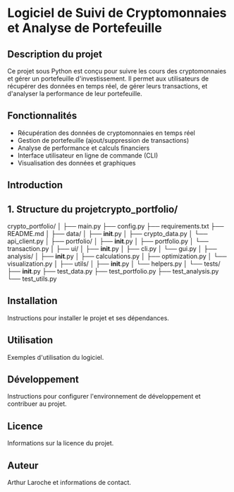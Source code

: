 # Logiciel de Suivi de Cryptomonnaies et Analyse de Portefeuille

## Description du projet
Ce projet sous Python est conçu pour suivre les cours des cryptomonnaies et gérer un portefeuille d'investissement. Il permet aux utilisateurs de récupérer des données en temps réel, de gérer leurs transactions, et d'analyser la performance de leur portefeuille.

## Fonctionnalités
- Récupération des données de cryptomonnaies en temps réel
- Gestion de portefeuille (ajout/suppression de transactions)
- Analyse de performance et calculs financiers
- Interface utilisateur en ligne de commande (CLI)
- Visualisation des données et graphiques

## Introduction
 

## 1. Structure du projetcrypto_portfolio/
crypto_portfolio/
│
├── main.py
├── config.py
├── requirements.txt
├── README.md
│
├── data/
│   ├── __init__.py
│   ├── crypto_data.py
│   └── api_client.py
│
├── portfolio/
│   ├── __init__.py
│   ├── portfolio.py
│   └── transaction.py
│
├── ui/
│   ├── __init__.py
│   ├── cli.py
│   └── gui.py
│
├── analysis/
│   ├── __init__.py
│   ├── calculations.py
│   ├── optimization.py
│   └── visualization.py
│
├── utils/
│   ├── __init__.py
│   └── helpers.py
│
└── tests/
    ├── __init__.py
    ├── test_data.py
    ├── test_portfolio.py
    ├── test_analysis.py
    └── test_utils.py

## Installation
Instructions pour installer le projet et ses dépendances.

## Utilisation
Exemples d'utilisation du logiciel.

## Développement
Instructions pour configurer l'environnement de développement et contribuer au projet.

## Licence
Informations sur la licence du projet.

## Auteur
Arthur Laroche et informations de contact.
